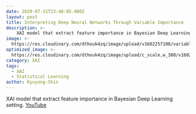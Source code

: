 ```yaml
---
date: 2020-07-31T23:48:05.000Z
layout: post
title: Interpreting Deep Neural Networks Through Variable Importance
description: >-
    XAI model that extract feature importance in Bayesian Deep Learning setting.
image: >-
  https://res.cloudinary.com/dthouk4zq/image/upload/v1602257100/variable_iahd4r.png
optimized_image: >-
  https://res.cloudinary.com/dthouk4zq/image/upload/c_scale,w_380/v1602257100/variable_iahd4r.png
category: XAI
tags:
  - XAI
  - Statistical Learning
author: Kyuyong-Shin
---
```

XAI model that extract feature importance in Bayesian Deep Learning setting.
[YouTube](https://youtu.be/vWCpziECyAw)